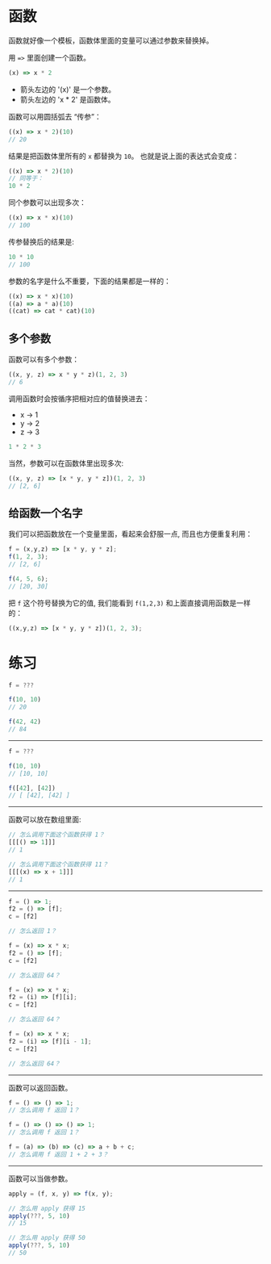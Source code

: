 # 函数

函数就好像一个模板，函数体里面的变量可以通过参数来替换掉。

用 `=>` 里面创建一个函数。

```js
(x) => x * 2
```

+ 箭头左边的 '(x)' 是一个参数。
+ 箭头左边的 'x * 2' 是函数体。

函数可以用圆括弧去 “传参”：

```js
((x) => x * 2)(10)
// 20
```

结果是把函数体里所有的 `x` 都替换为 `10`。 也就是说上面的表达式会变成：

```js
((x) => x * 2)(10)
// 同等于：
10 * 2
```

同个参数可以出现多次：

```js
((x) => x * x)(10)
// 100
```

传参替换后的结果是:

```js
10 * 10
// 100
```

参数的名字是什么不重要，下面的结果都是一样的：

```js
((x) => x * x)(10)
((a) => a * a)(10)
((cat) => cat * cat)(10)
```

## 多个参数

函数可以有多个参数：

```js
((x, y, z) => x * y * z)(1, 2, 3)
// 6
```

调用函数时会按循序把相对应的值替换进去：

+ x -> 1
+ y -> 2
+ z -> 3

```js
1 * 2 * 3
```

当然，参数可以在函数体里出现多次:

```js
((x, y, z) => [x * y, y * z])(1, 2, 3)
// [2, 6]
```

## 给函数一个名字

我们可以把函数放在一个变量里面，看起来会舒服一点, 而且也方便重复利用：

```js
f = (x,y,z) => [x * y, y * z];
f(1, 2, 3);
// [2, 6]

f(4, 5, 6);
// [20, 30]
```

把 `f` 这个符号替换为它的值, 我们能看到 `f(1,2,3)` 和上面直接调用函数是一样的：

```js
((x,y,z) => [x * y, y * z])(1, 2, 3);
```

# 练习

```js
f = ???

f(10, 10)
// 20

f(42, 42)
// 84
```

---

```js
f = ???

f(10, 10)
// [10, 10]

f([42], [42])
// [ [42], [42] ]
```

---

函数可以放在数组里面:

```js
// 怎么调用下面这个函数获得 1？
[[[() => 1]]]
// 1
```

```js
// 怎么调用下面这个函数获得 11？
[[[(x) => x + 1]]]
// 1
```

---

```js
f = () => 1;
f2 = () => [f];
c = [f2]

// 怎么返回 1？
```

```js
f = (x) => x * x;
f2 = () => [f];
c = [f2]

// 怎么返回 64？
```

```js
f = (x) => x * x;
f2 = (i) => [f][i];
c = [f2]

// 怎么返回 64？
```

```js
f = (x) => x * x;
f2 = (i) => [f][i - 1];
c = [f2]

// 怎么返回 64？
```

---

函数可以返回函数。

```js
f = () => () => 1;
// 怎么调用 f 返回 1？
```

```js
f = () => () => () => 1;
// 怎么调用 f 返回 1？
```

```js
f = (a) => (b) => (c) => a + b + c;
// 怎么调用 f 返回 1 + 2 + 3？
```

---

函数可以当做参数。

```js
apply = (f, x, y) => f(x, y);

// 怎么用 apply 获得 15
apply(???, 5, 10)
// 15

// 怎么用 apply 获得 50
apply(???, 5, 10)
// 50
```

